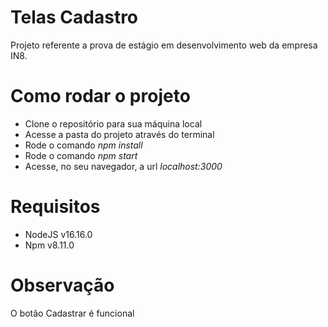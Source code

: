 # Telas Cadastro
Projeto referente a prova de estágio em desenvolvimento web da empresa IN8.

# Como rodar o projeto 
- Clone o repositório para sua máquina local
- Acesse a pasta do projeto através do terminal
- Rode o comando *npm install*
- Rode o comando *npm start*
- Acesse, no seu navegador, a url *localhost:3000*

# Requisitos
- NodeJS v16.16.0
- Npm v8.11.0

# Observação
O botão Cadastrar é funcional
